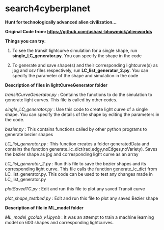 # search4cyberplanet
**Hunt for technologically advanced alien civilization...**

**Original Code from: https://github.com/ushasi-bhowmick/alienworlds**

**Things you can try:**

1. To see the transit lightcurve simulation for a single shape, run **single_LC_generator.py**.
You can specify the shape in the code

2. To generate and save shape(s) and their corresponding lightcurve(s) as jpg and csv files respectively, run  **LC_list_generator_2.py**. You can specify the parameter of the shape and simulation in the code

**Description of files in lightCurveGenerator folder**

*transitCurveGenerator.py*
: Contains the functions to do the simulation to generate light curves. This file is called by other codes. 

*single_LC_generator.py*
: Use this code to create light curve of a single shape. You can specify the details of the shape by editing the parameters in the code.

*bezier.py*
: This contains functions called by other python programs to generate bezier shapes

*LC_list_generator.py*
: This function creates a folder generatedData and contains the function generate_lc_dict(rad,edgy,noEdges,noVariety). Saves the bezier shape as jpg and  corresponding light curve as an array

*LC_list_generator_2.py*
: Run this file to save the bezier shapes and its corresponding light curve. This file calls the function generate_lc_dict from LC_list_generator.py. This code can be used to test any changes made in LC_list_generator.py

*plotSavedTC.py*
: Edit and run this file to plot any saved Transit curve

*plot_shape_testbed.py*
: Edit and run this file to plot any saved Bezier shape

**Description of file in ML_model folder**

*ML_model_gcolab_v1.ipynb*
: It was an attempt to train a machine learning model on 600 shapes and corresponding lightcurves.
